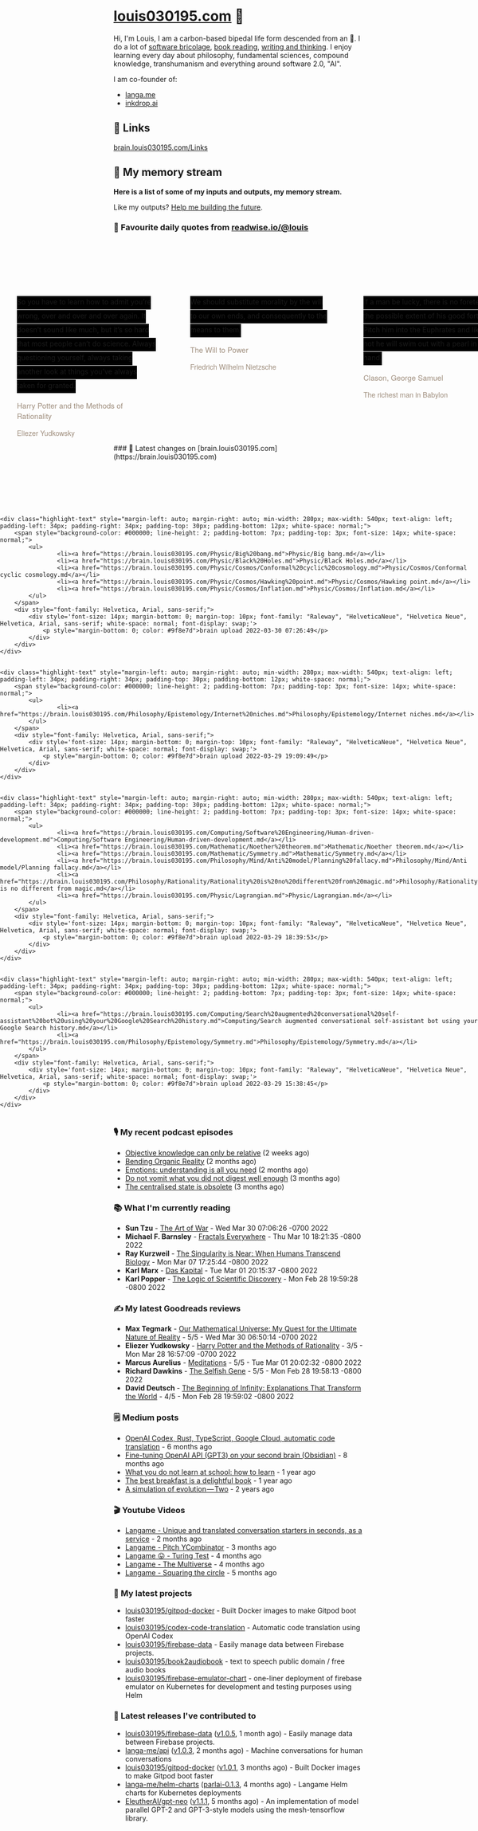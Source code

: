
# [louis030195.com](https://louis030195.com) 🤔

Hi, I'm Louis, I am a carbon-based bipedal life form descended from an 🐒. I do a lot of [software bricolage](https://github.com/louis030195),
[book reading](https://www.goodreads.com/user/show/103091881-louis-beaumont),
[writing and thinking](https://brain.louis030195.com).
I enjoy learning every day about philosophy, fundamental sciences, compound knowledge, transhumanism and everything around software 2.0, "AI".

I am co-founder of:
- [langa.me](https://langa.me)
- [inkdrop.ai](https://inkdrop.ai)


<link href="https://assets.calendly.com/assets/external/widget.css" rel="stylesheet">
<script src="https://assets.calendly.com/assets/external/widget.js" type="text/javascript" async></script>
<script type="text/javascript">window.onload = function() { Calendly.initBadgeWidget({ url: 'https://calendly.com/louis030195/15min', text: 'Schedule time with me', color: '#90a959', textColor: '#000000', branding: true }); }</script>


## 🔗 Links

[brain.louis030195.com/Links](https://brain.louis030195.com/Links)

## 🌊 My memory stream

**Here is a list of some of my inputs and outputs, my memory stream.**

Like my outputs? [Help me building the future](https://www.linkedin.com/in/louis030195/).

### 👋 Favourite daily quotes from [readwise.io/@louis](https://readwise.io/@louis)
<div class="some-highlights" style="display: flex;
  margin-left: -50vw;
  left: 50%;
  overflow-x: scroll;
  width: 100vw;
  position: relative; margin-top: 6rem;">
<div class="highlight-text" style="margin-left: auto; margin-right: auto; min-width: 280px; max-width: 540px; text-align: left; padding-left: 34px; padding-right: 34px; padding-top: 30px; padding-bottom: 12px; white-space: normal;">
<span style="background-color: #000000; line-height: 2; padding-bottom: 7px; padding-top: 3px; font-size: 14px; white-space: normal;">
          So you have to learn how to admit you’re wrong, over and over and over again. It doesn’t sound like much, but it’s so hard that most people can’t do science. Always questioning yourself, always taking another look at things you’ve always taken for granted.
        </span>
<div style="font-family: Helvetica, Arial, sans-serif;">
<div style='font-size: 14px; margin-bottom: 0; margin-top: 10px; font-family: "Raleway", "HelveticaNeue", "Helvetica Neue", Helvetica, Arial, sans-serif; white-space: normal; font-display: swap;'>
<p style="margin-bottom: 0; font-size: 15px; margin-bottom: 2px; color: #9f8e7d">Harry Potter and the Methods of Rationality</p>
<p style="margin-bottom: 0; color: #9f8e7d">Eliezer Yudkowsky</p>
</div>
</div>
</div>
<div class="highlight-text" style="margin-left: auto; margin-right: auto; min-width: 280px; max-width: 540px; text-align: left; padding-left: 34px; padding-right: 34px; padding-top: 30px; padding-bottom: 12px; white-space: normal;">
<span style="background-color: #000000; line-height: 2; padding-bottom: 7px; padding-top: 3px; font-size: 14px; white-space: normal;">
          We should substitute morality by the will to our own ends, and consequently to the means to them.
        </span>
<div style="font-family: Helvetica, Arial, sans-serif;">
<div style='font-size: 14px; margin-bottom: 0; margin-top: 10px; font-family: "Raleway", "HelveticaNeue", "Helvetica Neue", Helvetica, Arial, sans-serif; white-space: normal; font-display: swap;'>
<p style="margin-bottom: 0; font-size: 15px; margin-bottom: 2px; color: #9f8e7d">The Will to Power</p>
<p style="margin-bottom: 0; color: #9f8e7d">Friedrich Wilhelm Nietzsche</p>
</div>
</div>
</div>
<div class="highlight-text" style="margin-left: auto; margin-right: auto; min-width: 280px; max-width: 540px; text-align: left; padding-left: 34px; padding-right: 34px; padding-top: 30px; padding-bottom: 12px; white-space: normal;">
<span style="background-color: #000000; line-height: 2; padding-bottom: 7px; padding-top: 3px; font-size: 14px; white-space: normal;">
          If a man be lucky, there is no foretelling the possible extent of his good fortune. Pitch him into the Euphrates and like as not he will swim out with a pearl in his hand.
        </span>
<div style="font-family: Helvetica, Arial, sans-serif;">
<div style='font-size: 14px; margin-bottom: 0; margin-top: 10px; font-family: "Raleway", "HelveticaNeue", "Helvetica Neue", Helvetica, Arial, sans-serif; white-space: normal; font-display: swap;'>
<p style="margin-bottom: 0; font-size: 15px; margin-bottom: 2px; color: #9f8e7d">Clason, George Samuel</p>
<p style="margin-bottom: 0; color: #9f8e7d">The richest man in Babylon</p>
</div>
</div>
</div>
</div>
### 🧠 Latest changes on [brain.louis030195.com](https://brain.louis030195.com)
<div class="some-highlights" style="display: flex;
    margin-left: -50vw;
    left: 50%;
    overflow-x: scroll;
    width: 100vw;
    position: relative; margin-top: 6rem;">
    
    <div class="highlight-text" style="margin-left: auto; margin-right: auto; min-width: 280px; max-width: 540px; text-align: left; padding-left: 34px; padding-right: 34px; padding-top: 30px; padding-bottom: 12px; white-space: normal;">
        <span style="background-color: #000000; line-height: 2; padding-bottom: 7px; padding-top: 3px; font-size: 14px; white-space: normal;">
            <ul>
                    <li><a href="https://brain.louis030195.com/Physic/Big%20bang.md">Physic/Big bang.md</a></li>
                    <li><a href="https://brain.louis030195.com/Physic/Black%20Holes.md">Physic/Black Holes.md</a></li>
                    <li><a href="https://brain.louis030195.com/Physic/Cosmos/Conformal%20cyclic%20cosmology.md">Physic/Cosmos/Conformal cyclic cosmology.md</a></li>
                    <li><a href="https://brain.louis030195.com/Physic/Cosmos/Hawking%20point.md">Physic/Cosmos/Hawking point.md</a></li>
                    <li><a href="https://brain.louis030195.com/Physic/Cosmos/Inflation.md">Physic/Cosmos/Inflation.md</a></li>
            </ul>
        </span>
        <div style="font-family: Helvetica, Arial, sans-serif;">
            <div style='font-size: 14px; margin-bottom: 0; margin-top: 10px; font-family: "Raleway", "HelveticaNeue", "Helvetica Neue", Helvetica, Arial, sans-serif; white-space: normal; font-display: swap;'>
                <p style="margin-bottom: 0; color: #9f8e7d">brain upload 2022-03-30 07:26:49</p>
            </div>
        </div>
    </div>
    

    <div class="highlight-text" style="margin-left: auto; margin-right: auto; min-width: 280px; max-width: 540px; text-align: left; padding-left: 34px; padding-right: 34px; padding-top: 30px; padding-bottom: 12px; white-space: normal;">
        <span style="background-color: #000000; line-height: 2; padding-bottom: 7px; padding-top: 3px; font-size: 14px; white-space: normal;">
            <ul>
                    <li><a href="https://brain.louis030195.com/Philosophy/Epistemology/Internet%20niches.md">Philosophy/Epistemology/Internet niches.md</a></li>
            </ul>
        </span>
        <div style="font-family: Helvetica, Arial, sans-serif;">
            <div style='font-size: 14px; margin-bottom: 0; margin-top: 10px; font-family: "Raleway", "HelveticaNeue", "Helvetica Neue", Helvetica, Arial, sans-serif; white-space: normal; font-display: swap;'>
                <p style="margin-bottom: 0; color: #9f8e7d">brain upload 2022-03-29 19:09:49</p>
            </div>
        </div>
    </div>
    

    <div class="highlight-text" style="margin-left: auto; margin-right: auto; min-width: 280px; max-width: 540px; text-align: left; padding-left: 34px; padding-right: 34px; padding-top: 30px; padding-bottom: 12px; white-space: normal;">
        <span style="background-color: #000000; line-height: 2; padding-bottom: 7px; padding-top: 3px; font-size: 14px; white-space: normal;">
            <ul>
                    <li><a href="https://brain.louis030195.com/Computing/Software%20Engineering/Human-driven-development.md">Computing/Software Engineering/Human-driven-development.md</a></li>
                    <li><a href="https://brain.louis030195.com/Mathematic/Noether%20theorem.md">Mathematic/Noether theorem.md</a></li>
                    <li><a href="https://brain.louis030195.com/Mathematic/Symmetry.md">Mathematic/Symmetry.md</a></li>
                    <li><a href="https://brain.louis030195.com/Philosophy/Mind/Anti%20model/Planning%20fallacy.md">Philosophy/Mind/Anti model/Planning fallacy.md</a></li>
                    <li><a href="https://brain.louis030195.com/Philosophy/Rationality/Rationality%20is%20no%20different%20from%20magic.md">Philosophy/Rationality/Rationality is no different from magic.md</a></li>
                    <li><a href="https://brain.louis030195.com/Physic/Lagrangian.md">Physic/Lagrangian.md</a></li>
            </ul>
        </span>
        <div style="font-family: Helvetica, Arial, sans-serif;">
            <div style='font-size: 14px; margin-bottom: 0; margin-top: 10px; font-family: "Raleway", "HelveticaNeue", "Helvetica Neue", Helvetica, Arial, sans-serif; white-space: normal; font-display: swap;'>
                <p style="margin-bottom: 0; color: #9f8e7d">brain upload 2022-03-29 18:39:53</p>
            </div>
        </div>
    </div>
    

    <div class="highlight-text" style="margin-left: auto; margin-right: auto; min-width: 280px; max-width: 540px; text-align: left; padding-left: 34px; padding-right: 34px; padding-top: 30px; padding-bottom: 12px; white-space: normal;">
        <span style="background-color: #000000; line-height: 2; padding-bottom: 7px; padding-top: 3px; font-size: 14px; white-space: normal;">
            <ul>
                    <li><a href="https://brain.louis030195.com/Computing/Search%20augmented%20conversational%20self-assistant%20bot%20using%20your%20Google%20Search%20history.md">Computing/Search augmented conversational self-assistant bot using your Google Search history.md</a></li>
                    <li><a href="https://brain.louis030195.com/Philosophy/Epistemology/Symmetry.md">Philosophy/Epistemology/Symmetry.md</a></li>
            </ul>
        </span>
        <div style="font-family: Helvetica, Arial, sans-serif;">
            <div style='font-size: 14px; margin-bottom: 0; margin-top: 10px; font-family: "Raleway", "HelveticaNeue", "Helvetica Neue", Helvetica, Arial, sans-serif; white-space: normal; font-display: swap;'>
                <p style="margin-bottom: 0; color: #9f8e7d">brain upload 2022-03-29 15:38:45</p>
            </div>
        </div>
    </div>
    
</div>

### 🎙 My recent podcast episodes

- [Objective knowledge can only be relative](https://anchor.fm/louis030195/episodes/Objective-knowledge-can-only-be-relative-e1fgtmb) (2 weeks ago)
- [Bending Organic Reality](https://anchor.fm/louis030195/episodes/Bending-Organic-Reality-e1cpbm5) (2 months ago)
- [Emotions: understanding is all you need](https://anchor.fm/louis030195/episodes/Emotions-understanding-is-all-you-need-e1ccpet) (2 months ago)
- [Do not vomit what you did not digest well enough](https://anchor.fm/louis030195/episodes/Do-not-vomit-what-you-did-not-digest-well-enough-e1bhq3u) (3 months ago)
- [The centralised state is obsolete](https://anchor.fm/louis030195/episodes/The-centralised-state-is-obsolete-e1bh4n0) (3 months ago)


### 📚 What I'm currently reading

-   **Sun Tzu**  - [The Art of War](https://www.goodreads.com/book/show/10534.The_Art_of_War) - Wed Mar 30 07:06:26 -0700 2022
-   **Michael F. Barnsley**  - [Fractals Everywhere](https://www.goodreads.com/book/show/558070.Fractals_Everywhere) - Thu Mar 10 18:21:35 -0800 2022
-   **Ray Kurzweil**  - [The Singularity is Near: When Humans Transcend Biology](https://www.goodreads.com/book/show/83518.The_Singularity_is_Near) - Mon Mar 07 17:25:44 -0800 2022
-   **Karl Marx**  - [Das Kapital](https://www.goodreads.com/book/show/238953.Das_Kapital) - Tue Mar 01 20:15:37 -0800 2022
-   **Karl Popper**  - [The Logic of Scientific Discovery](https://www.goodreads.com/book/show/61550.The_Logic_of_Scientific_Discovery) - Mon Feb 28 19:59:28 -0800 2022

### ✍ My latest Goodreads reviews

-   **Max  Tegmark**  - [Our Mathematical Universe: My Quest for the Ultimate Nature of Reality](https://www.goodreads.com/book/show/19395553-our-mathematical-universe) - 5/5 - Wed Mar 30 06:50:14 -0700 2022
-   **Eliezer Yudkowsky**  - [Harry Potter and the Methods of Rationality](https://www.goodreads.com/book/show/10016013-harry-potter-and-the-methods-of-rationality) - 3/5 - Mon Mar 28 16:57:09 -0700 2022
-   **Marcus Aurelius**  - [Meditations](https://www.goodreads.com/book/show/30659.Meditations) - 5/5 - Tue Mar 01 20:02:32 -0800 2022
-   **Richard Dawkins**  - [The Selfish Gene](https://www.goodreads.com/book/show/61535.The_Selfish_Gene) - 5/5 - Mon Feb 28 19:58:13 -0800 2022
-   **David Deutsch**  - [The Beginning of Infinity: Explanations That Transform the World](https://www.goodreads.com/book/show/10483171-the-beginning-of-infinity) - 4/5 - Mon Feb 28 19:59:02 -0800 2022


### 🗒 Medium posts

- [OpenAI Codex, Rust, TypeScript, Google Cloud, automatic code translation](https://louis030195.medium.com/openai-codex-rust-typescript-google-cloud-automatic-code-translation-8ed723ac1bc3?source=rss-f1c331c9f256------2) - 6 months ago
- [Fine-tuning OpenAI API (GPT3) on your second brain (Obsidian)](https://louis030195.medium.com/fine-tuning-openai-api-gpt3-on-your-second-brain-obsidian-b082afaaeba7?source=rss-f1c331c9f256------2) - 8 months ago
- [What you do not learn at school: how to learn](https://louis030195.medium.com/what-you-do-not-learn-at-school-how-to-learn-d6809922cac?source=rss-f1c331c9f256------2) - 1 year ago
- [The best breakfast is a delightful book](https://louis030195.medium.com/the-best-breakfast-is-a-delightful-book-fa7f6962b202?source=rss-f1c331c9f256------2) - 1 year ago
- [A simulation of evolution — Two](https://louis030195.medium.com/a-simulation-of-evolution-two-b26664d159a5?source=rss-f1c331c9f256------2) - 2 years ago

### 🎬 Youtube Videos

- [Langame - Unique and translated conversation starters in seconds, as a service](https://www.youtube.com/watch?v=tcdt1UCF1wA) - 2 months ago
- [Langame - Pitch YCombinator](https://www.youtube.com/watch?v=Zjz7WfH_KOk) - 3 months ago
- [Langame 😛  - Turing Test](https://www.youtube.com/watch?v=dHykGp8G8g8) - 4 months ago
- [Langame - The Multiverse](https://www.youtube.com/watch?v=G85GFQDWR_o) - 4 months ago
- [Langame - Squaring the circle](https://www.youtube.com/watch?v=rzfxgOy4x3c) - 5 months ago

### 🌱 My latest projects

- [louis030195/gitpod-docker](https://github.com/louis030195/gitpod-docker) - Built Docker images to make Gitpod boot faster
- [louis030195/codex-code-translation](https://github.com/louis030195/codex-code-translation) - Automatic code translation using OpenAI Codex
- [louis030195/firebase-data](https://github.com/louis030195/firebase-data) - Easily manage data between Firebase projects.
- [louis030195/book2audiobook](https://github.com/louis030195/book2audiobook) - text to speech public domain / free audio books
- [louis030195/firebase-emulator-chart](https://github.com/louis030195/firebase-emulator-chart) - one-liner deployment of firebase emulator on Kubernetes for development and testing purposes using Helm

### 🔭 Latest releases I've contributed to

- [louis030195/firebase-data](https://github.com/louis030195/firebase-data) ([v1.0.5](https://github.com/louis030195/firebase-data/releases/tag/v1.0.5), 1 month ago) - Easily manage data between Firebase projects.
- [langa-me/api](https://github.com/langa-me/api) ([v1.0.3](https://github.com/langa-me/api/releases/tag/v1.0.3), 2 months ago) - Machine conversations for human conversations
- [louis030195/gitpod-docker](https://github.com/louis030195/gitpod-docker) ([v1.0.1](https://github.com/louis030195/gitpod-docker/releases/tag/v1.0.1), 3 months ago) - Built Docker images to make Gitpod boot faster
- [langa-me/helm-charts](https://github.com/langa-me/helm-charts) ([parlai-0.1.3](https://github.com/langa-me/helm-charts/releases/tag/parlai-0.1.3), 4 months ago) - Langame Helm charts for Kubernetes deployments
- [EleutherAI/gpt-neo](https://github.com/EleutherAI/gpt-neo) ([v1.1.1](https://github.com/EleutherAI/gpt-neo/releases/tag/v1.1.1), 5 months ago) - An implementation of model parallel GPT-2 and GPT-3-style models using the mesh-tensorflow library.
